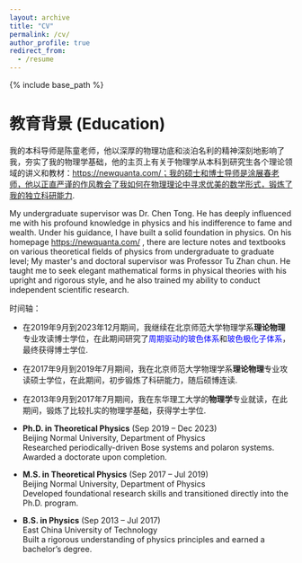 ```yaml
---
layout: archive
title: "CV"
permalink: /cv/
author_profile: true
redirect_from:
  - /resume
---
```


{% include base_path %}

教育背景 (Education)
==================
我的本科导师是陈童老师，他以深厚的物理功底和淡泊名利的精神深刻地影响了我，夯实了我的物理学基础，他的主页上有关于物理学从本科到研究生各个理论领域的讲义和教材：https://newquanta.com/；我的硕士和博士导师是涂展春老师，他以正直严谨的作风教会了我如何在物理理论中寻求优美的数学形式，锻炼了我的独立科研能力.

My undergraduate supervisor was Dr. Chen Tong. He has deeply influenced me with his profound knowledge in physics and his indifference to fame and wealth. Under his guidance, I have built a solid foundation in physics. On his homepage https://newquanta.com/ , there are lecture notes and textbooks on various theoretical fields of physics from undergraduate to graduate level; My master's and doctoral supervisor was Professor Tu Zhan chun. He taught me to seek elegant mathematical forms in physical theories with his upright and rigorous style, and he also trained my ability to conduct independent scientific research.


时间轴：

* 在2019年9月到2023年12月期间，我继续在北京师范大学物理学系**理论物理**专业攻读博士学位，在此期间研究了<font color=Blue>周期驱动的玻色体系</font>和<font color=Blue>玻色极化子体系</font>，最终获得博士学位.
* 在2017年9月到2019年7月期间，我在北京师范大学物理学系**理论物理**专业攻读硕士学位，在此期间，初步锻炼了科研能力，随后硕博连读.
* 在2013年9月到2017年7月期间，我在东华理工大学的**物理学**专业就读，在此期间，锻炼了比较扎实的物理学基础，获得学士学位.

* **Ph.D. in Theoretical Physics** (Sep 2019 – Dec 2023)  
  Beijing Normal University, Department of Physics  
  Researched periodically-driven Bose systems and polaron systems. Awarded a doctorate upon completion.  
* **M.S. in Theoretical Physics** (Sep 2017 – Jul 2019)  
  Beijing Normal University, Department of Physics  
  Developed foundational research skills and transitioned directly into the Ph.D. program. 
* **B.S. in Physics** (Sep 2013 – Jul 2017)  
  East China University of Technology  
  Built a rigorous understanding of physics principles and earned a bachelor’s degree. 

